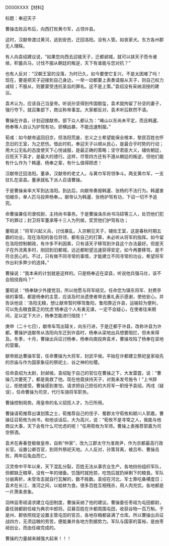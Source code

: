 D000XXXX【材料】

标题：奉迎天子

曹操击败吕布后，向西打败黄巾军，占领许县。

这时，汉献帝渡过黄河，逃到安邑，迁回洛阳。没有人管。如丧家犬。东方各州郡无人理睬。

有人向袁绍建议说，“如果您向西去迎接天子，迁都邺城，就可以挟天子而令诸侯，积蓄兵马，讨伐不服从朝廷的叛逆，天下有谁能与您对抗？”

也有人反对：“汉朝王室的没落，为时已久，如今要使它复兴，不是太困难了吗！现在，要是把天子迎接到自己身边，一举一动都要上表奏请服从天子，则自己权力减轻；不服从，则要蒙受违抗圣旨的罪名。这不是上策。”袁绍没有采纳沮授的建议。

袁术认为，应该自己当皇帝。听说孙坚得到传国御玺，袁术就拘留了孙坚的妻子，强行夺下。就召集部下，商议称帝事宜。大家都反对，袁术听后默然不语。

曹操在许县，计划迎接献帝。部下众人都认为：“崤山以东尚未平定，而且韩暹、杨奉等人自认为护驾有功，骄横凶暴，不能迅速制服。”

荀彧：如今献帝返回旧京，但洛阳荒废，忠义之士希望能保全根本，黎民百姓也怀念旧的王室，为之悲伤。借此时机，奉迎天子以顺从民心，是最合乎时势的行动；用大公无私的态度使天下心悦诚服，是最正确的策略；坚守君臣大义，辅佐朝廷，召揽天下英才，是最大的德行。这样，尽管四方还有不遵从朝廷的叛逆，但他们能有什么作为？韩暹、杨奉之辈，有什么值得顾虑！



汉献帝迁回洛阳。董承，汉献帝的老丈人。与黄巾军将领争斗。两支黄巾军，一支驻扎在梁县。董承就私下派人召请曹操。

于是曹操亲率大军到达洛阳。到达后，向献帝奏报韩暹、张杨的不法行为。韩暹害怕被杀，单人匹马投奔杨奉。。献帝认为韩暹、张杨护驾有功，下诏一切不予追究。

命曹操兼任司隶校尉，主持尚书事务。于是曹操诛杀尚书冯硕等三人，处罚他们犯下的罪过；封卫将军董承等十三人为列侯，奖赏他们护驾有功；

董昭说：“将军兴起义兵，讨伐暴乱，入京朝见天子，辅佐王室，这是春秋时期五霸的功业。现在洛阳的各位将领，都有自己的打算，未必听从将军的指挥。如今留在洛阳控制朝政，有许多不利因素，只有请天子移驾到许县这个办法最好。但是天子在外流离多时，刚回到旧都城，远近都盼望迅速获得安定，如今再要移驾，是不符合民心的。不过，只有做不同寻常的事情，才能建立不同寻常的功业，希望将军作出利多弊少的选择。”

曹操说：“我本来的计划就是这样的。只是杨奉近在梁县，听说他兵强马壮，该不会阻挠我吗？”

董昭说：“杨奉缺少外援党羽，所以他愿与将军结交。任命您为镇东将军、封费亭侯的事情，都是杨奉的主意，应该及时派遗使者带去重礼表示感谢，使他安心。并告诉他说：‘洛阳无粮，想让献帝暂时移驾鲁阳，鲁阳靠近许县，运输较为便利，可以免去粮食匮乏的忧虑’杨奉这个人有勇无谋，一定不会疑心，在使者往来期间，足以定下大计，杨奉怎能进行阻挠！”



庚申（二十七日），献帝车驾出辕关，向东行进，于是迁都于许县，改称许县为许都。曹操护送献帝从洛阳向东迁到许县时，杨奉从梁地出兵想要阻拦，但未来得及。冬季，十月，曹操出兵征讨杨奉，杨奉向南投奔袁术，曹操攻陷了杨奉在梁地的营寨。



献帝抵达曹操军营，任命曹操为大将军，封武平侯。平始在许都建立祭祀皇家祖先的宗庙与作为国家象征的祭祀土、谷之神的社稷。

任命袁绍为太尉，封邺侯。袁绍耻于自己的官位在曹操之下，大发雷霆，说：“曹操几次要死了，都是我救了他。现在他竟挟持天子，对我来发号施令！”上书辞让，拒绝接受。曹操感到害怕，请求把自己担任的大将军一职授予袁绍。丙戌（疑误），任命曹操为司空，代行车骑将军职务。

曹操控制局势。用皇帝的名义招揽人才。为已所用。

曹操请荀推荐出谋划策之士，荀推荐自己的侄子、蜀郡太守荀攸和颖川人郭嘉。曹操征召荀攸为尚书，和他谈话后，大为高兴，说：“荀攸不是寻常之人，我能与他商议大事，天下会有什么可忧虑的呢！”任用荀攸为军师。曹操上表推荐郭嘉为司空祭酒。

袁术在寿春登极做皇帝，自称“仲家”，改九江郡太守为淮南尹，作为京都最高行政长官。设置公卿百官，到郊外祭祀天地。人人反对，孙策背离，被吕布、曹操击败，两年后兔血而亡。

汉灵帝中平年以来，天下混乱分裂，百姓无法从事农业生产。各地纷纷组织军队，但都缺乏粮草，没有一年的储备。饥饿时就抢掠，吃饱后就扔掉剩下的粮食。军队分崩离析，未受攻击就自行瓦解的，数不胜数。袁绍在河北，军士靠吃桑椹度日；袁术在长江、淮河之间，以蛤蚌为食。很多百姓互相残杀，用人肉充饥，各地都是一片萧条景象。

羽林监枣祗请求建立屯田制度，曹操采纳了他的建议。曹操委任枣祗为屯田都尉，委任骑都尉任峻为典农中郎将。召募百姓在许都周围屯田，收获谷物一百万斛。于是州、郡依照规定设置主管屯田的官员，各地存粮都装满了仓库。所以曹操出兵征战四方，无须运粮的劳苦，便能兼并各地方割据势力。军队与国家的富裕，是由枣祗创业，而由任峻完成的。

曹操的力量越来越强大起来！！！